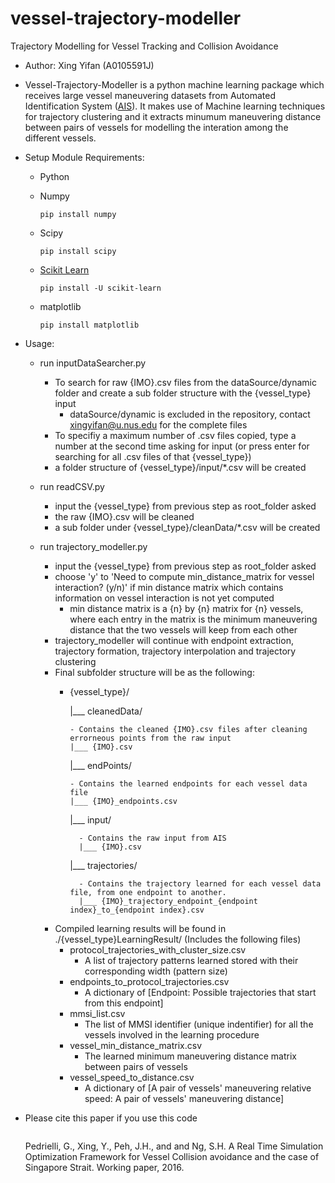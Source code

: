 # vessel-trajectory-modeller
Trajectory Modelling for Vessel Tracking and Collision Avoidance
- Author: Xing Yifan (A0105591J)
- Vessel-Trajectory-Modeller is a python machine learning package which receives large vessel maneuvering datasets from Automated Identification System ([AIS](http://catb.org/gpsd/AIVDM.html#_types_1_2_and_3_position_report_class_a)). It makes use of Machine learning techniques for trajectory clustering and it extracts minumum maneuvering distance between pairs of vessels for modelling the interation among the different vessels.

- Setup Module Requirements:
  - Python
  - Numpy
  
    ```
    pip install numpy
    ```
  - Scipy
  
    ```
    pip install scipy
    ```
  - [Scikit Learn](http://scikit-learn.org/stable/install.html)
  
    ```
    pip install -U scikit-learn    
    ```
  - matplotlib
  
    ```
    pip install matplotlib
    ```

- Usage:
  - run inputDataSearcher.py
    - To search for raw {IMO}.csv files from the dataSource/dynamic folder and create a sub folder structure with the {vessel_type} input
      - dataSource/dynamic is excluded in the repository, contact [xingyifan@u.nus.edu](xingyifan@u.nus.edu) for the complete files
    - To specifiy a maximum number of .csv files copied, type a number at the second time asking for input (or press enter for searching for all .csv files of that {vessel_type})
    - a folder structure of {vessel_type}/input/*.csv will be created
  
  - run readCSV.py
    - input the {vessel_type} from previous step as root_folder asked
    - the raw {IMO}.csv will be cleaned
    - a sub folder under {vessel_type}/cleanData/*.csv will be created
  
  - run trajectory_modeller.py
    - input the {vessel_type} from previous step as root_folder asked
    - choose 'y' to 'Need to compute min_distance_matrix for vessel interaction? (y/n)' if min distance matrix which contains information on vessel interaction is not yet computed
      - min distance matrix is a {n} by {n} matrix for {n} vessels, where each entry in the matrix is the minimum maneuvering distance that the two vessels will keep from each other
    - trajectory_modeller will continue with endpoint extraction, trajectory formation, trajectory interpolation and trajectory clustering
    - Final subfolder structure will be as the following:
      - {vessel_type}/
      
        |___ cleanedData/

            - Contains the cleaned {IMO}.csv files after cleaning errorneous points from the raw input
            |___ {IMO}.csv 

        |___ endPoints/
        
            - Contains the learned endpoints for each vessel data file
            |___ {IMO}_endpoints.csv
        
        |___ input/
        
              - Contains the raw input from AIS
              |___ {IMO}.csv 
        
        |___ trajectories/
        
              - Contains the trajectory learned for each vessel data file, from one endpoint to another.
              |___ {IMO}_trajectory_endpoint_{endpoint index}_to_{endpoint index}.csv 
       
    - Compiled learning results will be found in ./{vessel_type}LearningResult/ (Includes the following files)
      - protocol_trajectories_with_cluster_size.csv
        - A list of trajectory patterns learned stored with their corresponding width (pattern size)
      - endpoints_to_protocol_trajectories.csv
        - A dictionary of [Endpoint: Possible trajectories that start from this endpoint]
      - mmsi_list.csv
        - The list of MMSI identifier (unique indentifier) for all the vessels involved in the learning procedure
      - vessel_min_distance_matrix.csv
        - The learned minimum maneuvering distance matrix between pairs of vessels
      - vessel_speed_to_distance.csv
        - A dictionary of [A pair of vessels' maneuvering relative speed: A pair of vessels' maneuvering distance]
      

- Please cite this paper if you use this code
  ```
  ```
  Pedrielli, G., Xing, Y., Peh, J.H., and and Ng, S.H. A Real Time Simulation Optimization Framework for Vessel Collision avoidance and the case of Singapore Strait. Working paper, 2016.

